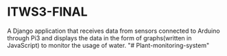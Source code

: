 # ITWS3-FINAL
A Django application that receives data from sensors connected to Arduino through Pi3 and displays the data in the form of graphs(written in JavaScript) to monitor the usage of water.
"# Plant-monitoring-system" 
